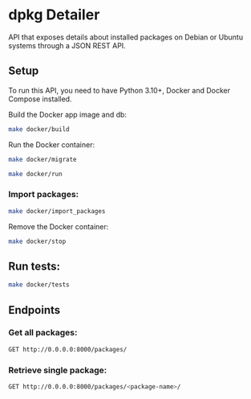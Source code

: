 # dpkg Detailer

API that exposes details about installed packages on Debian or Ubuntu systems through a JSON REST API.

## Setup

To run this API, you need to have Python 3.10+, Docker and Docker Compose installed.

Build the Docker app image and db:

```bash
make docker/build
```

Run the Docker container:

```bash
make docker/migrate

make docker/run
```

### Import packages:

 ```bash
 make docker/import_packages
 ```

Remove the Docker container:

```bash
make docker/stop
```

## Run tests:

```bash
make docker/tests
```

## Endpoints

### Get all packages:

```bash
GET http://0.0.0.0:8000/packages/
```

### Retrieve single package:

```bash
GET http://0.0.0.0:8000/packages/<package-name>/
```
